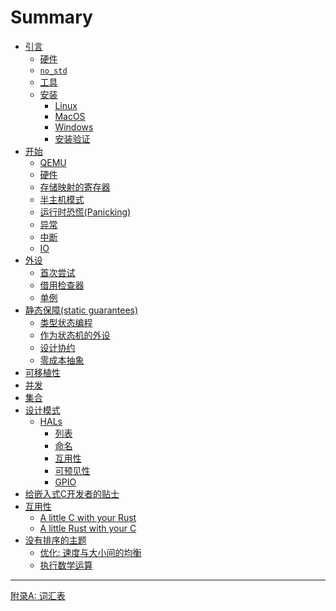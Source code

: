 # Summary

<!--

Definition of the organization of this book is still a work in process.

Refer to https://github.com/rust-embedded/book/issues for
more information and coordination

-->

- [引言](./intro/index.md)
    - [硬件](./intro/hardware.md)
    - [`no_std`](./intro/no-std.md)
    - [工具](./intro/tooling.md)
    - [安装](./intro/install.md)
        - [Linux](./intro/install/linux.md)
        - [MacOS](./intro/install/macos.md)
        - [Windows](./intro/install/windows.md)
        - [安装验证](./intro/install/verify.md)
- [开始](./start/index.md)
  - [QEMU](./start/qemu.md)
  - [硬件](./start/hardware.md)
  - [存储映射的寄存器](./start/registers.md)
  - [半主机模式](./start/semihosting.md)
  - [运行时恐慌(Panicking)](./start/panicking.md)
  - [异常](./start/exceptions.md)
  - [中断](./start/interrupts.md)
  - [IO](./start/io.md)
- [外设](./peripherals/index.md)
    - [首次尝试](./peripherals/a-first-attempt.md)
    - [借用检查器](./peripherals/borrowck.md)
    - [单例](./peripherals/singletons.md)
- [静态保障(static guarantees)](./static-guarantees/index.md)
    - [类型状态编程](./static-guarantees/typestate-programming.md)
    - [作为状态机的外设](./static-guarantees/state-machines.md)
    - [设计协约](./static-guarantees/design-contracts.md)
    - [零成本抽象](./static-guarantees/zero-cost-abstractions.md)
- [可移植性](./portability/index.md)
- [并发](./concurrency/index.md)
- [集合](./collections/index.md)
- [设计模式](./design-patterns/index.md)
    - [HALs](./design-patterns/hal/index.md)
        - [列表](./design-patterns/hal/checklist.md)
        - [命名](./design-patterns/hal/naming.md)
        - [互用性](./design-patterns/hal/interoperability.md)
        - [可预见性](./design-patterns/hal/predictability.md)
        - [GPIO](./design-patterns/hal/gpio.md)
- [给嵌入式C开发者的贴士](./c-tips/index.md)
    <!-- TODO: Define Sections -->
- [互用性](./interoperability/index.md)
    - [A little C with your Rust](./interoperability/c-with-rust.md)
    - [A little Rust with your C](./interoperability/rust-with-c.md)
- [没有排序的主题](./unsorted/index.md)
  - [优化: 速度与大小间的均衡](./unsorted/speed-vs-size.md)
  - [执行数学运算](./unsorted/math.md)

---

[附录A: 词汇表](./appendix/glossary.md)
